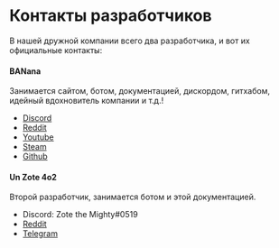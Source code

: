 # Контакты разработчиков

В нашей дружной компании всего два разработчика, и вот их официальные контакты:

#### BANana

Занимается сайтом, ботом, документацией, дискордом, гитхабом, идейный вдохновитель компании и т.д.!

* [Discord](https://dsc.bio/BANanaDEV)
* [Reddit](https://www.reddit.com/u/BANanaD3V)
* [Youtube](https://www.youtube.com/channel/UCGXjpZJtGJHqUuNIt_90C9w)
* [Steam](https://steamcommunity.com/profiles/76561199004304456)
* [Github](https://github.com/BANanaD3V)

#### Un Zote 4o2

Второй разработчик, занимается ботом и этой документацией.

* Discord: Zote the Mighty\#0519
* [Reddit](https://www.reddit.com/u/Zote_the_Mighty_4o2)
* [Telegram](https://t.me/una_Espanola_4o2)

